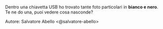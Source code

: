 Dentro una chiavetta USB ho trovato tante foto particolari in **bianco e nero**. Te ne do una, puoi vedere cosa nasconde?

Autore: Salvatore Abello <@salvatore-abello>
